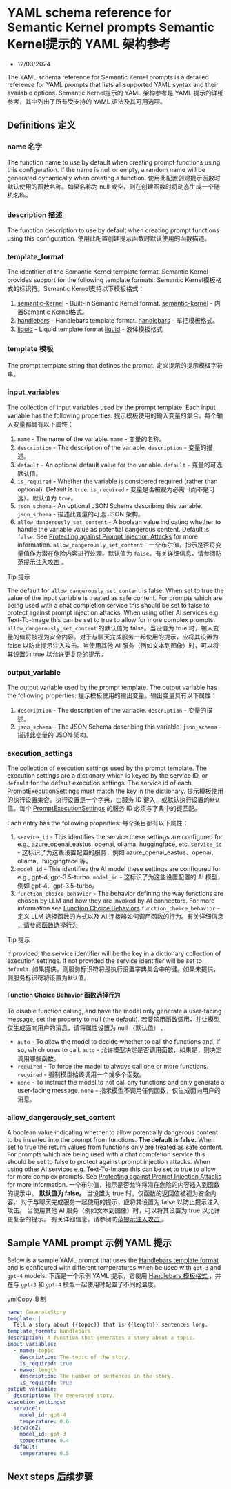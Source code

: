 # YAML schema reference for Semantic Kernel prompts Semantic Kernel提示的 YAML 架构参考

- 12/03/2024

The YAML schema reference for Semantic Kernel prompts is a detailed reference for YAML prompts that lists all supported YAML syntax and their available options.
Semantic Kernel提示的 YAML 架构参考是 YAML 提示的详细参考，其中列出了所有受支持的 YAML 语法及其可用选项。



## Definitions  定义



### name  名字

The function name to use by default when creating prompt functions using this configuration. If the name is null or empty, a random name will be generated dynamically when creating a function.
使用此配置创建提示函数时默认使用的函数名称。如果名称为 null 或空，则在创建函数时将动态生成一个随机名称。



### description  描述

The function description to use by default when creating prompt functions using this configuration.
使用此配置创建提示函数时默认使用的函数描述。



### template_format

The identifier of the Semantic Kernel template format. Semantic Kernel provides support for the following template formats:
Semantic Kernel模板格式的标识符。Semantic Kernel支持以下模板格式：

1. [semantic-kernel](https://learn.microsoft.com/en-us/semantic-kernel/concepts/prompts/prompt-template-syntax) - Built-in Semantic Kernel format.
   [semantic-kernel](https://learn.microsoft.com/en-us/semantic-kernel/concepts/prompts/prompt-template-syntax) - 内置Semantic Kernel格式。
2. [handlebars](https://learn.microsoft.com/en-us/semantic-kernel/concepts/prompts/handlebars-prompt-templates) - Handlebars template format.
   [handlebars](https://learn.microsoft.com/en-us/semantic-kernel/concepts/prompts/handlebars-prompt-templates) - 车把模板格式。
3. [liquid](https://learn.microsoft.com/en-us/semantic-kernel/concepts/prompts/liquid-prompt-templates) - Liquid template format
   [liquid](https://learn.microsoft.com/en-us/semantic-kernel/concepts/prompts/liquid-prompt-templates) - 液体模板格式



### template  模板

The prompt template string that defines the prompt.
定义提示的提示模板字符串。



### input_variables

The collection of input variables used by the prompt template. Each input variable has the following properties:
提示模板使用的输入变量的集合。每个输入变量都具有以下属性：

1. `name` - The name of the variable.
   `name` - 变量的名称。
2. `description` - The description of the variable.
   `description` - 变量的描述。
3. `default` - An optional default value for the variable.
   `default` - 变量的可选默认值。
4. `is_required` - Whether the variable is considered required (rather than optional). Default is `true`.
   `is_required` - 变量是否被视为必需（而不是可选）。默认值为 `true`。
5. `json_schema` - An optional JSON Schema describing this variable.
   `json_schema` - 描述此变量的可选 JSON 架构。
6. `allow_dangerously_set_content` - A boolean value indicating whether to handle the variable value as potential dangerous content. Default is `false`. See [Protecting against Prompt Injection Attacks](https://learn.microsoft.com/en-us/semantic-kernel/concepts/prompts/prompt-injection-attacks) for more information.
   `allow_dangerously_set_content` - 一个布尔值，指示是否将变量值作为潜在危险内容进行处理。默认值为 `false`。有关详细信息，请参阅防[范提示注入攻击 ](https://learn.microsoft.com/en-us/semantic-kernel/concepts/prompts/prompt-injection-attacks)。

 Tip  提示

The default for `allow_dangerously_set_content` is false. When set to true the value of the input variable is treated as safe content. For prompts which are being used with a chat completion service this should be set to false to protect against prompt injection attacks. When using other AI services e.g. Text-To-Image this can be set to true to allow for more complex prompts.
`allow_dangerously_set_content` 的默认值为 false。当设置为 true 时，输入变量的值将被视为安全内容。对于与聊天完成服务一起使用的提示，应将其设置为 false 以防止提示注入攻击。当使用其他 AI 服务（例如文本到图像）时，可以将其设置为 true 以允许更复杂的提示。



### output_variable

The output variable used by the prompt template. The output variable has the following properties:
提示模板使用的输出变量。输出变量具有以下属性：

1. `description` - The description of the variable.
   `description` - 变量的描述。
2. `json_schema` - The JSON Schema describing this variable.
   `json_schema` - 描述此变量的 JSON 架构。



### execution_settings

The collection of execution settings used by the prompt template. The execution settings are a dictionary which is keyed by the service ID, or `default` for the default execution settings. The service id of each [PromptExecutionSettings](https://learn.microsoft.com/en-us/dotnet/api/microsoft.semantickernel.promptexecutionsettings) must match the key in the dictionary.
提示模板使用的执行设置集合。执行设置是一个字典，由服务 ID 键入，或默认执行设置的`默认`值。每个 [PromptExecutionSettings](https://learn.microsoft.com/en-us/dotnet/api/microsoft.semantickernel.promptexecutionsettings) 的服务 ID 必须与字典中的键匹配。

Each entry has the following properties:
每个条目都有以下属性：

1. `service_id` - This identifies the service these settings are configured for e.g., azure_openai_eastus, openai, ollama, huggingface, etc.
   `service_id` - 这标识了为这些设置配置的服务，例如 azure_openai_eastus、openai、ollama、huggingface 等。
2. `model_id` - This identifies the AI model these settings are configured for e.g., gpt-4, gpt-3.5-turbo.
   `model_id` - 这标识了为这些设置配置的 AI 模型，例如 gpt-4、gpt-3.5-turbo。
3. `function_choice_behavior` - The behavior defining the way functions are chosen by LLM and how they are invoked by AI connectors. For more information see [Function Choice Behaviors](https://learn.microsoft.com/en-us/semantic-kernel/concepts/ai-services/chat-completion/function-calling/function-choice-behaviors)
   `function_choice_behavior` - 定义 LLM 选择函数的方式以及 AI 连接器如何调用函数的行为。有关详细信息 [，请参阅函数选择行为](https://learn.microsoft.com/en-us/semantic-kernel/concepts/ai-services/chat-completion/function-calling/function-choice-behaviors)

 Tip  提示

If provided, the service identifier will be the key in a dictionary collection of execution settings. If not provided the service identifier will be set to `default`.
如果提供，则服务标识符将是执行设置字典集合中的键。如果未提供，则服务标识符将设置为`默认`值。



#### Function Choice Behavior  函数选择行为

To disable function calling, and have the model only generate a user-facing message, set the property to null (the default).
若要禁用函数调用，并让模型仅生成面向用户的消息，请将属性设置为 null （默认值） 。

- `auto` - To allow the model to decide whether to call the functions and, if so, which ones to call.
  `auto` - 允许模型决定是否调用函数，如果是，则决定调用哪些函数。
- `required` - To force the model to always call one or more functions.
  `required` - 强制模型始终调用一个或多个函数。
- `none` - To instruct the model to not call any functions and only generate a user-facing message.
  `none` - 指示模型不调用任何函数，仅生成面向用户的消息。



### allow_dangerously_set_content

A boolean value indicating whether to allow potentially dangerous content to be inserted into the prompt from functions. **The default is false.** When set to true the return values from functions only are treated as safe content. For prompts which are being used with a chat completion service this should be set to false to protect against prompt injection attacks. When using other AI services e.g. Text-To-Image this can be set to true to allow for more complex prompts. See [Protecting against Prompt Injection Attacks](https://learn.microsoft.com/en-us/semantic-kernel/concepts/prompts/prompt-injection-attacks) for more information.
一个布尔值，指示是否允许将潜在危险的内容插入到函数的提示中。 **默认值为 false。** 当设置为 true 时，仅函数的返回值被视为安全内容。 对于与聊天完成服务一起使用的提示，应将其设置为 false 以防止提示注入攻击。 当使用其他 AI 服务（例如文本到图像）时，可以将其设置为 true 以允许更复杂的提示。 有关详细信息，请参阅防[范提示注入攻击 ](https://learn.microsoft.com/en-us/semantic-kernel/concepts/prompts/prompt-injection-attacks)。



## Sample YAML prompt  示例 YAML 提示

Below is a sample YAML prompt that uses the [Handlebars template format](https://learn.microsoft.com/en-us/semantic-kernel/concepts/prompts/handlebars-prompt-templates) and is configured with different temperatures when be used with `gpt-3` and `gpt-4` models.
下面是一个示例 YAML 提示，它使用 [Handlebars 模板格式 ](https://learn.microsoft.com/en-us/semantic-kernel/concepts/prompts/handlebars-prompt-templates)，并在与 `gpt-3` 和 `gpt-4` 模型一起使用时配置了不同的温度。

ymlCopy  复制

```yml
name: GenerateStory
template: |
  Tell a story about {{topic}} that is {{length}} sentences long.
template_format: handlebars
description: A function that generates a story about a topic.
input_variables:
  - name: topic
    description: The topic of the story.
    is_required: true
  - name: length
    description: The number of sentences in the story.
    is_required: true
output_variable:
  description: The generated story.
execution_settings:
  service1:  
    model_id: gpt-4
    temperature: 0.6
  service2:
    model_id: gpt-3
    temperature: 0.4
  default:
    temperature: 0.5
```



## Next steps  后续步骤

 